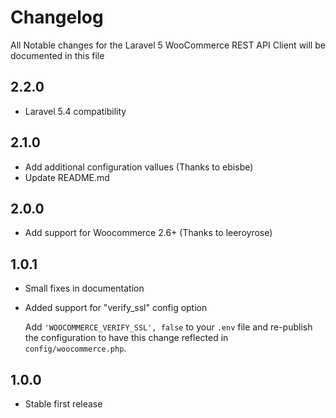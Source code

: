 # Changelog

All Notable changes for the Laravel 5 WooCommerce REST API Client  will be documented in this file

## 2.2.0
- Laravel 5.4 compatibility

## 2.1.0
- Add additional configuration vallues (Thanks to ebisbe)
- Update README.md

## 2.0.0
- Add support for Woocommerce 2.6+ (Thanks to leeroyrose)

## 1.0.1
- Small fixes in documentation
- Added support for "verify_ssl" config option

  Add `'WOOCOMMERCE_VERIFY_SSL', false` to your `.env` file and re-publish the configuration to have this change reflected in `config/woocommerce.php`.

## 1.0.0
- Stable first release
